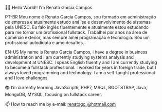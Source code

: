 👨‍💻 Hello World!! I'm Renato Garcia Campos


PT-BR
Meu nome é Renato Garcia Campos, sou formado em administração de empresa e atualmente estudo análise e desenvolvimento de sistemas pela UNESC. Eu falo inglês fluentemente e atualmente estou estudando para me tornar um profissional fullstack. Trabalhei por anos na área de comércio exterior, mas sempre amei programação e tecnologia. Sou um profissional autodidata e amo desafios.



EN-US
My name is Renato Garcia Campos, I have a degree in business administration and I am currently studying systems analysis and development at UNESC. I speak English fluently and I am currently studying to become a fullstack professional. I worked for years in foreign trade, but I always loved programming and technology. I am a self-taught professional and I love challenges.


📚 I’m currently learning JavaScript6, PHP7, MSQL, BOOTSTRAP, Java, MongoDB, MYSQL, focusing on fullstack career.

📫 How to reach me by e-mail: renatogc_@hotmail.com
